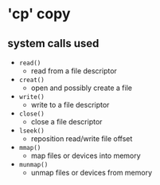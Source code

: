 # 'cp' copy 

## system calls used
* `read()`
  - read from a file descriptor
* `creat()`
  - open and possibly create a file
* `write()`
  - write to a file descriptor
* `close()`
  - close a file descriptor
* `lseek()`
  - reposition read/write file offset
* `mmap()`
  - map files or devices into memory
* `munmap()`
  - unmap files or devices from memory
